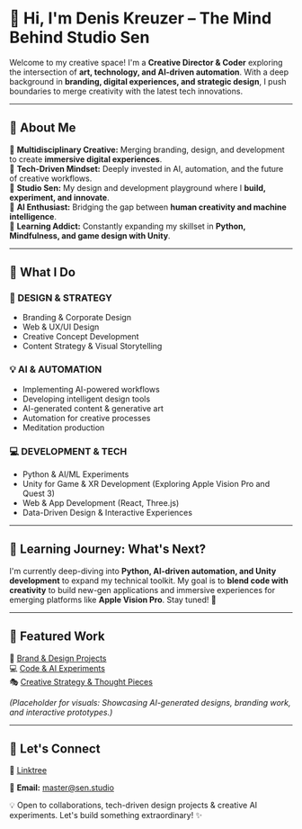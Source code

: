 <!--
**densenden/densenden** is a ✨ _special_ ✨ repository because its `README.md` (this file) appears on your GitHub profile.
-->

# 👋 Hi, I'm Denis Kreuzer – The Mind Behind Studio Sen

Welcome to my creative space! I'm a **Creative Director & Coder** exploring the intersection of **art, technology, and AI-driven automation**. With a deep background in **branding, digital experiences, and strategic design**, I push boundaries to merge creativity with the latest tech innovations.

---

## 🚀 About Me

🔹 **Multidisciplinary Creative:** Merging branding, design, and development to create **immersive digital experiences**.  
🔹 **Tech-Driven Mindset:** Deeply invested in AI, automation, and the future of creative workflows.  
🔹 **Studio Sen:** My design and development playground where I **build, experiment, and innovate**.  
🔹 **AI Enthusiast:** Bridging the gap between **human creativity and machine intelligence**.  
🔹 **Learning Addict:** Constantly expanding my skillset in **Python, Mindfulness, and game design with Unity**.  

---

## 🔧 What I Do

### **🎨 DESIGN & STRATEGY**
- Branding & Corporate Design
- Web & UX/UI Design
- Creative Concept Development
- Content Strategy & Visual Storytelling

### **💡 AI & AUTOMATION**
- Implementing AI-powered workflows
- Developing intelligent design tools
- AI-generated content & generative art
- Automation for creative processes
- Meditation production

### **💻 DEVELOPMENT & TECH**
- Python & AI/ML Experiments
- Unity for Game & XR Development (Exploring Apple Vision Pro and Quest 3)
- Web & App Development (React, Three.js)
- Data-Driven Design & Interactive Experiences

---

## 🌱 Learning Journey: What's Next?

I'm currently deep-diving into **Python, AI-driven automation, and Unity development** to expand my technical toolkit. My goal is to **blend code with creativity** to build new-gen applications and immersive experiences for emerging platforms like **Apple Vision Pro**. Stay tuned! 🚀

---

## 📌 Featured Work

🎨 [Brand & Design Projects](https://www.behance.net/deniskreuzer)  
💻 [Code & AI Experiments](https://github.com/densenden)  
🎭 [Creative Strategy & Thought Pieces](https://medium.sen.studio)  

_(Placeholder for visuals: Showcasing AI-generated designs, branding work, and interactive prototypes.)_

---

## 📩 Let's Connect

🚀 [Linktree](https://sound.sen.studio/linktree)  

📧 **Email:** master@sen.studio  

💡 Open to collaborations, tech-driven design projects & creative AI experiments. Let's build something extraordinary! ✨


